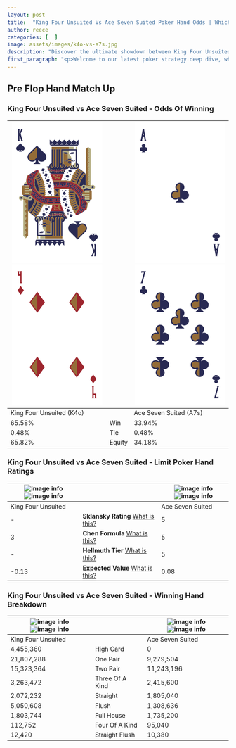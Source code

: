 ```yaml
---
layout: post
title:  "King Four Unsuited Vs Ace Seven Suited Poker Hand Odds | Which Is The Better Hand In Poker? A Complete Guide"
author: reece
categories: [  ]
image: assets/images/k4o-vs-a7s.jpg
description: "Discover the ultimate showdown between King Four Unsuited and Ace Seven Suited in poker! Uncover the odds, strategies, and scenarios where one hand triumphs over the other. Get ready to up your poker game with this thrilling analysis."
first_paragraph: "<p>Welcome to our latest poker strategy deep dive, where we're pitting two distinct hands against each other in a high-stakes showdown: King Four Unsuited vs Ace Seven Suited.</p><p>In the dynamic world of poker, every decision counts, and knowing which hand holds the upper hand is key to your success at the table.</p><p>In this article, we'll dissect these two hands, explore the scenarios where one dominates the other, and equip you with the knowledge to make strategic choices that can tip the odds in your favor.</p><p>Get ready to unravel the intriguing dynamics of these poker hands and elevate your game to new heights.</p>"
---
```




[comment]: # (sp0)

## Pre Flop Hand Match Up

<div class="table hand-ratings" markdown="1"> 



### King Four Unsuited vs Ace Seven Suited - Odds Of Winning


    
| ![image info](assets/images/hand1/k.png) ![image info](assets/images/hand1/4o.png) |  | ![image info](assets/images/hand2/a.png) ![image info](assets/images/hand2/7.png) |
| -------- | -------- | -------- |
| King Four Unsuited (K4o) |  | Ace Seven Suited (A7s) |
| 65.58% | Win | 33.94% |
| 0.48% | Tie | 0.48% |
| 65.82% | Equity | 34.18% |




[comment]: # (sp1)



### King Four Unsuited vs Ace Seven Suited - Limit Poker Hand Ratings


    
| ![image info](https://www.riverpairs.com/assets/images/hand1/k.png) ![image info](https://www.riverpairs.com/assets/images/hand1/4o.png) |  | ![image info](https://www.riverpairs.com/assets/images/hand2/a.png) ![image info](https://www.riverpairs.com/assets/images/hand2/7.png) |
| -------- | -------- | -------- |
| King Four Unsuited |  | Ace Seven Suited |
| - | **Sklansky Rating** [What is this?](/sklansky-rating-explained) | 5 |
| 3 | **Chen Formula** [What is this?](/chen-formula-explained) | 5 |
| - | **Hellmuth Tier** [What is this?](/Hellmuth-tier-explained) | 5 |
| -0.13 | **Expected Value** [What is this?](/expected-value-explained) | 0.08 |




[comment]: # (sp2)



### King Four Unsuited vs Ace Seven Suited - Winning Hand Breakdown


    
| ![image info](https://www.riverpairs.com/assets/images/hand1/k.png) ![image info](https://www.riverpairs.com/assets/images/hand1/4o.png) |  | ![image info](https://www.riverpairs.com/assets/images/hand2/a.png) ![image info](https://www.riverpairs.com/assets/images/hand2/7.png) |
| -------- | -------- | -------- |
| King Four Unsuited |  | Ace Seven Suited |
| 4,455,360 | High Card | 0 |
| 21,807,288 | One Pair | 9,279,504 |
| 15,323,364 | Two Pair | 11,243,196 |
| 3,263,472 | Three Of A Kind | 2,415,600 |
| 2,072,232 | Straight | 1,805,040 |
| 5,050,608 | Flush | 1,308,636 |
| 1,803,744 | Full House | 1,735,200 |
| 112,752 | Four Of A Kind | 95,040 |
| 12,420 | Straight Flush | 10,380 |




[comment]: # (sp3)



</div>

[comment]: # (sp4)



[comment]: # (sp5)

